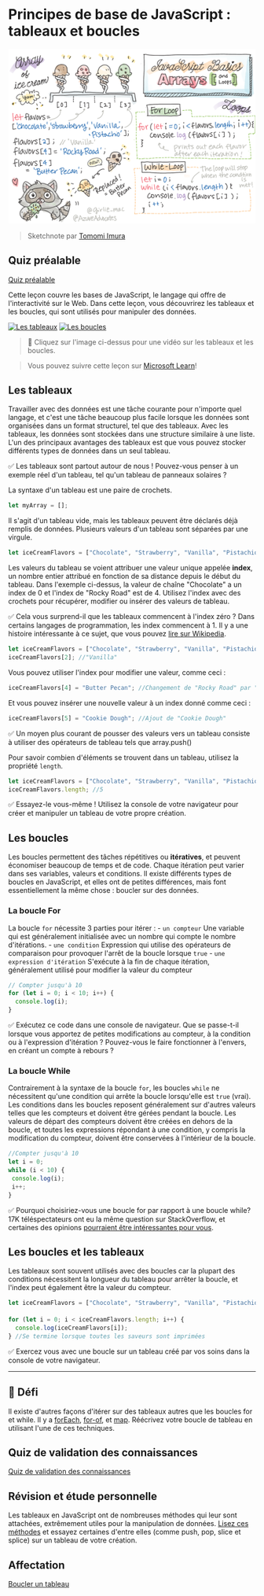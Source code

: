 # Principes de base de JavaScript : tableaux et boucles

![Principes de base de JavaScript - Les tableaux](/sketchnotes/webdev101-js-arrays.png)
> Sketchnote par [Tomomi Imura](https://twitter.com/girlie_mac)

## Quiz préalable
[Quiz préalable](https://ashy-river-0debb7803.1.azurestaticapps.net/quiz/13?loc=fr)

Cette leçon couvre les bases de JavaScript, le langage qui offre de l'interactivité sur le Web. Dans cette leçon, vous découvrirez les tableaux et les boucles, qui sont utilisés pour manipuler des données.

[![Les tableaux](https://img.youtube.com/vi/1U4qTyq02Xw/0.jpg)](https://youtube.com/watch?v=1U4qTyq02Xw "Les tableaux")
[![Les boucles](https://img.youtube.com/vi/Eeh7pxtTZ3k/0.jpg)](https://www.youtube.com/watch?v=Eeh7pxtTZ3k "Les boucles")
> 🎥 Cliquez sur l'image ci-dessus pour une vidéo sur les tableaux et les boucles.

> Vous pouvez suivre cette leçon sur [Microsoft Learn](https://docs.microsoft.com/learn/modules/web-development-101-arrays/?WT.mc_id=academic-77807-sagibbon)!
## Les tableaux

Travailler avec des données est une tâche courante pour n'importe quel langage, et c'est une tâche beaucoup plus facile lorsque les données sont organisées dans un format structurel, tel que des tableaux. Avec les tableaux, les données sont stockées dans une structure similaire à une liste. L'un des principaux avantages des tableaux est que vous pouvez stocker différents types de données dans un seul tableau.

✅ Les tableaux sont partout autour de nous ! Pouvez-vous penser à un exemple réel d'un tableau, tel qu'un tableau de panneaux solaires ?

La syntaxe d'un tableau est une paire de crochets.

```javascript
let myArray = [];
```

Il s'agit d'un tableau vide, mais les tableaux peuvent être déclarés déjà remplis de données. Plusieurs valeurs d'un tableau sont séparées par une virgule.

```javascript
let iceCreamFlavors = ["Chocolate", "Strawberry", "Vanilla", "Pistachio", "Rocky Road"];
```

Les valeurs du tableau se voient attribuer une valeur unique appelée **index**, un nombre entier attribué en fonction de sa distance depuis le début du tableau. Dans l'exemple ci-dessus, la valeur de chaîne "Chocolate" a un index de 0 et l'index de "Rocky Road" est de 4. Utilisez l'index avec des crochets pour récupérer, modifier ou insérer des valeurs de tableau.

✅ Cela vous surprend-il que les tableaux commencent à l'index zéro ? Dans certains langages de programmation, les index commencent à 1. Il y a une histoire intéressante à ce sujet, que vous pouvez [lire sur Wikipedia](https://en.wikipedia.org/wiki/Zero-based_numbering).

```javascript
let iceCreamFlavors = ["Chocolate", "Strawberry", "Vanilla", "Pistachio", "Rocky Road"];
iceCreamFlavors[2]; //"Vanilla"
```

Vous pouvez utiliser l'index pour modifier une valeur, comme ceci :

```javascript
iceCreamFlavors[4] = "Butter Pecan"; //Changement de "Rocky Road" par "Butter Pecan"
```

Et vous pouvez insérer une nouvelle valeur à un index donné comme ceci :

```javascript
iceCreamFlavors[5] = "Cookie Dough"; //Ajout de "Cookie Dough"
```

✅ Un moyen plus courant de pousser des valeurs vers un tableau consiste à utiliser des opérateurs de tableau tels que array.push()

Pour savoir combien d'éléments se trouvent dans un tableau, utilisez la propriété `length`.

```javascript
let iceCreamFlavors = ["Chocolate", "Strawberry", "Vanilla", "Pistachio", "Rocky Road"];
iceCreamFlavors.length; //5
```

✅ Essayez-le vous-même ! Utilisez la console de votre navigateur pour créer et manipuler un tableau de votre propre création.

## Les boucles

Les boucles permettent des tâches répétitives ou **itératives**, et peuvent économiser beaucoup de temps et de code. Chaque itération peut varier dans ses variables, valeurs et conditions. Il existe différents types de boucles en JavaScript, et elles ont de petites différences, mais font essentiellement la même chose : boucler sur des données.

### La boucle For

La boucle `for` nécessite 3 parties pour itérer :
    - `un compteur` Une variable qui est généralement initialisée avec un nombre qui compte le nombre d'itérations.
    - `une condition` Expression qui utilise des opérateurs de comparaison pour provoquer l'arrêt de la boucle lorsque `true`
    - `une expression d'itération` S'exécute à la fin de chaque itération, généralement utilisé pour modifier la valeur du compteur
  
```javascript
// Compter jusqu'à 10
for (let i = 0; i < 10; i++) {
  console.log(i);
}
```

✅ Exécutez ce code dans une console de navigateur. Que se passe-t-il lorsque vous apportez de petites modifications au compteur, à la condition ou à l'expression d'itération ? Pouvez-vous le faire fonctionner à l'envers, en créant un compte à rebours ?

### La boucle While

Contrairement à la syntaxe de la boucle `for`, les boucles `while` ne nécessitent qu'une condition qui arrête la boucle lorsqu'elle est `true` (vrai). Les conditions dans les boucles reposent généralement sur d'autres valeurs telles que les compteurs et doivent être gérées pendant la boucle. Les valeurs de départ des compteurs doivent être créées en dehors de la boucle, et toutes les expressions répondant à une condition, y compris la modification du compteur, doivent être conservées à l'intérieur de la boucle.

```javascript
//Compter jusqu'à 10
let i = 0;
while (i < 10) {
 console.log(i);
 i++;
}
```

✅ Pourquoi choisiriez-vous une boucle for par rapport à une boucle while? 17K téléspectateurs ont eu la même question sur StackOverflow, et certaines des opinions [pourraient être intéressantes pour vous](https://stackoverflow.com/questions/39969145/while-loops-vs-for-loops-in-javascript).

## Les boucles et les tableaux

Les tableaux sont souvent utilisés avec des boucles car la plupart des conditions nécessitent la longueur du tableau pour arrêter la boucle, et l'index peut également être la valeur du compteur.

```javascript
let iceCreamFlavors = ["Chocolate", "Strawberry", "Vanilla", "Pistachio", "Rocky Road"];

for (let i = 0; i < iceCreamFlavors.length; i++) {
  console.log(iceCreamFlavors[i]);
} //Se termine lorsque toutes les saveurs sont imprimées
```

✅ Exercez vous avec une boucle sur un tableau créé par vos soins dans la console de votre navigateur. 

---

## 🚀 Défi

Il existe d'autres façons d'itérer sur des tableaux autres que les boucles for et while. Il y a [forEach](https://developer.mozilla.org/docs/Web/JavaScript/Reference/Global_Objects/Array/forEach), [for-of](https://developer.mozilla.org/docs/Web/JavaScript/Reference/Statements/for...of), et [map](https://developer.mozilla.org/docs/Web/JavaScript/Reference/Global_Objects/Array/map). Réécrivez votre boucle de tableau en utilisant l'une de ces techniques.

## Quiz de validation des connaissances
[Quiz de validation des connaissances](https://ashy-river-0debb7803.1.azurestaticapps.net/quiz/14?loc=fr)


## Révision et étude personnelle

Les tableaux en JavaScript ont de nombreuses méthodes qui leur sont attachées, extrêmement utiles pour la manipulation de données. [Lisez ces méthodes](https://developer.mozilla.org/docs/Web/JavaScript/Reference/Global_Objects/Array) et essayez certaines d'entre elles (comme push, pop, slice et splice) sur un tableau de votre création.

## Affectation

[Boucler un tableau](assignment.fr.md)
